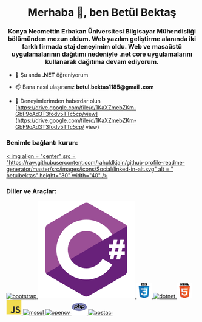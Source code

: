 <h1 align="center">Merhaba 👋, ben Betül Bektaş</h1>
<h3 align="center">Konya Necmettin Erbakan Üniversitesi Bilgisayar Mühendisliği bölümünden mezun oldum. Web yazılım geliştirme alanında iki farklı firmada staj deneyimim oldu. Web ve masaüstü uygulamalarının dağıtımı nedeniyle .net core uygulamalarını kullanarak dağıtıma devam ediyorum.</h3>

- 🌱 Şu anda **.NET** öğreniyorum

- 📫 Bana nasıl ulaşırsınız **betul.bektas1185@gmail .com**

- 📄 Deneyimlerimden haberdar olun [https://drive.google.com/file/d/1KaXZmebZKm-GbF9oAd3T3fodv5TTc5cp/view](https://drive.google.com/file/d/1KaXZmebZKm-GbF9oAd3T3fodv5TTc5cp/ view)

<h3 align="left">Benimle bağlantı kurun:</h3>
<p align="left">
<a href="https://linkedin.com/in/betulbektas" target="blank">< img align = "center" src = "https://raw.githubusercontent.com/rahuldkjain/github-profile-readme-generator/master/src/images/icons/Social/linked-in-alt.svg" alt = " betulbektas" height="30" width="40" /></a>
</p>

<h3 align="left">Diller ve Araçlar:</h3>
<p align = "left"> <a href = "https://getbootstrap.com" target = "_blank" rel = "noreferrer"> <img src = "https://raw.githubusercontent.com/devicons/devicon /master/icons/bootstrap/bootstrap-plain-wordmark.svg" alt = "bootstrap" width = "40" height = "40"/> </a> <a href = "https://www.w3schools.com /cs/" target = "_blank" rel = "noreferrer"> <img src = "https://raw.githubusercontent.com/devicons/devicon/master/icons/csharp/csharp-original.svg" alt = "csharp " genişlik = "40" yükseklik = "40"/> </a> <a href = "https://www.w3schools.com/css/" target = "_blank" rel = "noreferrer"> <img src= "https://raw.githubusercontent.com/devicons/devicon/master/icons/css3/css3-original-wordmark.svg" alt = "css3" width = "40" height = "40"/> </a> <a href = "https://dotnet.microsoft.com/" target = "_blank" rel = "noreferrer"> <img src = "https://raw.githubusercontent.com/devicons/devicon/master/icons/ dot-net/dot-net-original-wordmark.svg" alt = "dotnet" width = "40" height = "40"/> </a> <a href = "https://www.w3.org/ html/" target = "_blank" rel = "noreferrer"> <img src = "https://raw.githubusercontent.com/devicons/devicon/master/icons/html5/html5-original-wordmark.svg" alt = " html5" width = "40" height = "40"/> </a> <a href = "https://developer.mozilla.org/en-US/docs/Web/JavaScript" target = "_blank" rel= "noreferrer"> <img src = "https://raw.githubusercontent.com/devicons/devicon/master/icons/javascript/javascript-original.svg" alt = "javascript" width = "40" height = "40" /> </a> <a href = "https://www.microsoft.com/en-us/sql-server" target = "_blank" rel = "noreferrer"> <img src = "https://www .svgrepo.com/show/303229/microsoft-sql-server-logo.svg" alt = "mssql" width = "40" height = "40"/> </a> <a href = "https://opencv .org/" target = "_blank" rel = "noreferrer"> <img src = "https://www.vectorlogo.zone/logos/opencv/opencv-icon.svg" alt = "opencv" width = "40" height = "40"/> </a> <a href = "https://www.php.net" target = "_blank" rel = "noreferrer"> <img src = "https://raw.githubusercontent.com/devicons/devicon/master/icons/php/php-original.svg" alt = "php" width = "40" height = "40"/> </a> <a href = "https://postman. com" target = "_blank" rel = "noreferrer"> <img src = "https://www.vectorlogo.zone/logos/getpostman/getpostman-icon.svg" alt = "postacı" genişlik = "40" yükseklik= "40"/> </a> </p>

